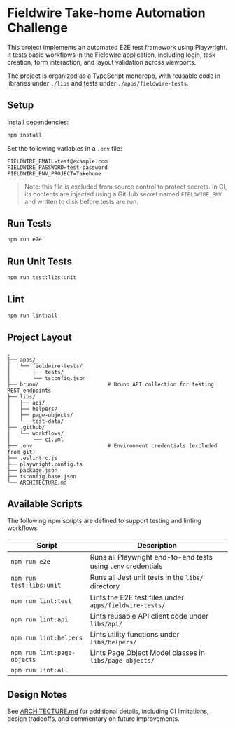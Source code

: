 # Fieldwire Take-home Automation Challenge

This project implements an automated E2E test framework using Playwright.  
It tests basic workflows in the Fieldwire application, including login, task creation, form interaction, and layout validation across viewports.

The project is organized as a TypeScript monorepo, with reusable code in libraries under `./libs` and tests under `./apps/fieldwire-tests`.

## Setup

Install dependencies:

```bash
npm install
```

Set the following variables in a `.env` file:

```
FIELDWIRE_EMAIL=test@example.com
FIELDWIRE_PASSWORD=test-password
FIELDWIRE_ENV_PROJECT=Takehome
```

> Note: this file is excluded from source control to protect secrets. In CI, its contents are injected using a GitHub secret named `FIELDWIRE_ENV` and written to disk before tests are run.

## Run Tests

```bash
npm run e2e
```

## Run Unit Tests

```bash
npm run test:libs:unit
```

## Lint

```bash
npm run lint:all
```

## Project Layout

```
.
├── apps/
│   └── fieldwire-tests/
│       ├── tests/
│       └── tsconfig.json
├── bruno/                      # Bruno API collection for testing REST endpoints
├── libs/
│   ├── api/
│   ├── helpers/
│   ├── page-objects/
│   └── test-data/
├── .github/
│   └── workflows/
│       └── ci.yml
├── .env                        # Environment credentials (excluded from git)
├── .eslintrc.js
├── playwright.config.ts
├── package.json
├── tsconfig.base.json
└── ARCHITECTURE.md
```

## Available Scripts

The following npm scripts are defined to support testing and linting workflows:

| Script                      | Description                                                  |
|-----------------------------|--------------------------------------------------------------|
| `npm run e2e`               | Runs all Playwright end-to-end tests using `.env` credentials |
| `npm run test:libs:unit`    | Runs all Jest unit tests in the `libs/` directory             |
| `npm run lint:test`         | Lints the E2E test files under `apps/fieldwire-tests/`        |
| `npm run lint:api`          | Lints reusable API client code under `libs/api/`              |
| `npm run lint:helpers`      | Lints utility functions under `libs/helpers/`                 |
| `npm run lint:page-objects` | Lints Page Object Model classes in `libs/page-objects/`    |
| `npm run lint:all`   

## Design Notes

See [ARCHITECTURE.md](./ARCHITECTURE.md) for additional details, including CI limitations, design tradeoffs, and commentary on future improvements.
